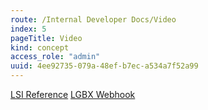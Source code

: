 ```yaml
---
route: /Internal Developer Docs/Video
index: 5
pageTitle: Video
kind: concept
access_role: "admin"
uuid: 4ee92735-079a-48ef-b7ec-a534a7f52a99
---
```


[LSI Reference](https://github.com/LivelyVideo/umbrella/blob/master/apis/umbrella/src/public/auth/README-LSI.md)
[LGBX Webhook](https://github.com/LivelyVideo/umbrella/blob/master/apis/demos/apiReference.md)